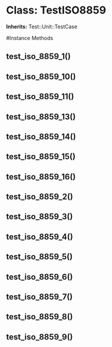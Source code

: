 # Class: TestISO8859
**Inherits:** Test::Unit::TestCase
    




#Instance Methods
## test_iso_8859_1() [](#method-i-test_iso_8859_1)

## test_iso_8859_10() [](#method-i-test_iso_8859_10)

## test_iso_8859_11() [](#method-i-test_iso_8859_11)

## test_iso_8859_13() [](#method-i-test_iso_8859_13)

## test_iso_8859_14() [](#method-i-test_iso_8859_14)

## test_iso_8859_15() [](#method-i-test_iso_8859_15)

## test_iso_8859_16() [](#method-i-test_iso_8859_16)

## test_iso_8859_2() [](#method-i-test_iso_8859_2)

## test_iso_8859_3() [](#method-i-test_iso_8859_3)

## test_iso_8859_4() [](#method-i-test_iso_8859_4)

## test_iso_8859_5() [](#method-i-test_iso_8859_5)

## test_iso_8859_6() [](#method-i-test_iso_8859_6)

## test_iso_8859_7() [](#method-i-test_iso_8859_7)

## test_iso_8859_8() [](#method-i-test_iso_8859_8)

## test_iso_8859_9() [](#method-i-test_iso_8859_9)

